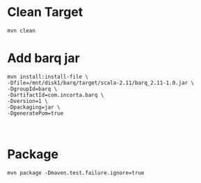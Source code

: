 # Clean Target  
    mvn clean

# Add barq jar 
    mvn install:install-file \
    -Dfile=/mnt/disk1/barq/target/scala-2.11/barq_2.11-1.0.jar \
    -DgroupId=barq \
    -DartifactId=com.incorta.barq \
    -Dversion=1 \
    -Dpackaging=jar \
    -DgeneratePom=true
﻿
# Package
    mvn package -Dmaven.test.failure.ignore=true